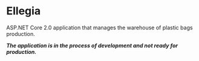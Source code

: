 # Ellegia
ASP.NET Core 2.0 application that manages the warehouse of plastic bags production.

***The application is in the process of development and not ready for production.***
